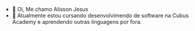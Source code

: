 - 👋 Oi, Me chamo Alisson Jesus
- 💞️ Atualmente estou cursando desenvolvimendo de software na Cubus Academy e aprendendo outras linguagens por fora.
